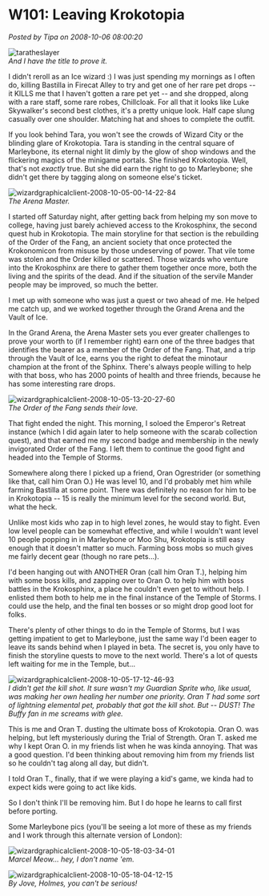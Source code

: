 # W101: Leaving Krokotopia

*Posted by Tipa on 2008-10-06 08:00:20*

![](../uploads/2008/10/taratheslayer.jpg "taratheslayer")  
*And I have the title to prove it.*

I didn't reroll as an Ice wizard :) I was just spending my mornings as I often do, killing Bastilla in Firecat Alley to try and get one of her rare pet drops -- it KILLS me that I haven't gotten a rare pet yet -- and she dropped, along with a rare staff, some rare robes, Chillcloak. For all that it looks like Luke Skywalker's second best clothes, it's a pretty unique look. Half cape slung casually over one shoulder. Matching hat and shoes to complete the outfit.

If you look behind Tara, you won't see the crowds of Wizard City or the blinding glare of Krokotopia. Tara is standing in the central square of Marleybone, its eternal night lit dimly by the glow of shop windows and the flickering magics of the minigame portals. She finished Krokotopia. Well, that's not *exactly* true. But she did earn the right to go to Marleybone; she didn't get there by tagging along on someone else's ticket.

![](../uploads/2008/10/wizardgraphicalclient-2008-10-05-00-14-22-84.jpg "wizardgraphicalclient-2008-10-05-00-14-22-84")  
*The Arena Master.*

I started off Saturday night, after getting back from helping my son move to college, having just barely achieved access to the Krokosphinx, the second quest hub in Krokotopia. The main storyline for that section is the rebuilding of the Order of the Fang, an ancient society that once protected the Krokonomicon from misuse by those undeserving of power. That vile tome was stolen and the Order killed or scattered. Those wizards who venture into the Krokosphinx are there to gather them together once more, both the living and the spirits of the dead. And if the situation of the servile Mander people may be improved, so much the better.

I met up with someone who was just a quest or two ahead of me. He helped me catch up, and we worked together through the Grand Arena and the Vault of Ice.

In the Grand Arena, the Arena Master sets you ever greater challenges to prove your worth to (if I remember right) earn one of the three badges that identifies the bearer as a member of the Order of the Fang. That, and a trip through the Vault of Ice, earns you the right to defeat the minotaur champion at the front of the Sphinx. There's always people willing to help with that boss, who has 2000 points of health and three friends, because he has some interesting rare drops.

![](../uploads/2008/10/wizardgraphicalclient-2008-10-05-13-20-27-60.jpg "wizardgraphicalclient-2008-10-05-13-20-27-60")  
*The Order of the Fang sends their love.*

That fight ended the night. This morning, I soloed the Emperor's Retreat instance (which I did again later to help someone with the scarab collection quest), and that earned me my second badge and membership in the newly invigorated Order of the Fang. I left them to continue the good fight and headed into the Temple of Storms.

Somewhere along there I picked up a friend, Oran Ogrestrider (or something like that, call him Oran O.) He was level 10, and I'd probably met him while farming Bastilla at some point. There was definitely no reason for him to be in Krokotopia -- 15 is really the minimum level for the second world. But, what the heck.

Unlike most kids who zap in to high level zones, he would stay to fight. Even low level people can be somewhat effective, and while I wouldn't want level 10 people popping in in Marleybone or Moo Shu, Krokotopia is still easy enough that it doesn't matter so much. Farming boss mobs so much gives me fairly decent gear (though no rare pets...).

I'd been hanging out with ANOTHER Oran (call him Oran T.), helping him with some boss kills, and zapping over to Oran O. to help him with boss battles in the Krokosphinx, a place he couldn't even get to without help. I enlisted them both to help me in the final instance of the Temple of Storms. I could use the help, and the final ten bosses or so might drop good loot for folks.

There's plenty of other things to do in the Temple of Storms, but I was getting impatient to get to Marleybone, just the same way I'd been eager to leave its sands behind when I played in beta. The secret is, you only have to finish the storyline quests to move to the next world. There's a lot of quests left waiting for me in the Temple, but...

![](../uploads/2008/10/wizardgraphicalclient-2008-10-05-17-12-46-93.jpg "wizardgraphicalclient-2008-10-05-17-12-46-93")  
*I didn't get the kill shot. It sure wasn't my Guardian Sprite who, like usual, was making her own healing her number one priority. Oran T had some sort of lightning elemental pet, probably that got the kill shot. But -- DUST! The Buffy fan in me screams with glee.*

This is me and Oran T. dusting the ultimate boss of Krokotopia. Oran O. was helping, but left mysteriously during the Trial of Strength. Oran T. asked me why I kept Oran O. in my friends list when he was kinda annoying. That was a good question. I'd been thinking about removing him from my friends list so he couldn't tag along all day, but didn't.

I told Oran T., finally, that if we were playing a kid's game, we kinda had to expect kids were going to act like kids.

So I don't think I'll be removing him. But I do hope he learns to call first before porting.

Some Marleybone pics (you'll be seeing a lot more of these as my friends and I work through this alternate version of London):

![](../uploads/2008/10/wizardgraphicalclient-2008-10-05-18-03-34-01.jpg "wizardgraphicalclient-2008-10-05-18-03-34-01")  
*Marcel Meow... hey, I don't name 'em.*

![](../uploads/2008/10/wizardgraphicalclient-2008-10-05-18-04-12-15.jpg "wizardgraphicalclient-2008-10-05-18-04-12-15")  
*By Jove, Holmes, you can't be serious!*


